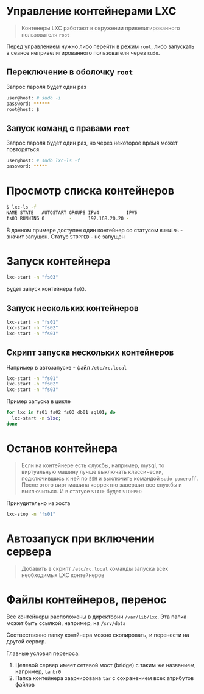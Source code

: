 # Управление контейнерами LXC
>Контенеры LXC работают в окружении привелигированного пользователя `root`

Перед управлением нужно либо перейти в режим `root`, либо запускать в сеансе непривелигированного пользователя через `sudo`.

## Переключение в оболочку `root`
Запрос пароля будет один раз
```bash
user@host: # sudo -i
password: ******
root@host: $
```

## Запуск команд с правами `root`
Запрос пароля будет один раз, но через некоторое время может повторяться.
```bash
user@host: # sudo lxc-ls -f
password: *****
```

# Просмотр списка контейнеров
```bash
$ lxc-ls -f
NAME STATE   AUTOSTART GROUPS IPV4          IPV6 
fs03 RUNNING 0         -      192.168.20.20 -  
```
В данном примере доступен один контейнер со статусом `RUNNING` - значит запущен.
Статус `STOPPED` -  не запущен

# Запуск контейнера
```bash
lxc-start -n "fs03"
```
Будет запуск контейнера `fs03`.

## Запуск нескольких контейнеров
```bash
lxc-start -n "fs01"
lxc-start -n "fs02"
lxc-start -n "fs03"
```

## Скрипт запуска нескольких контейнеров
Например в автозапуске - файл `/etc/rc.local`
```bash
lxc-start -n "fs01"
lxc-start -n "fs02"
lxc-start -n "fs03"
```
Пример запуска в цикле
```bash
for lxc in fs01 fs02 fs03 db01 sql01; do
  lxc-start -n $lxc;
done
```
# Останов контейнера
>Если на контейнере есть службы, например,  mysql, то виртуальную машину лучше выключать классически, подключившись к ней по `SSH` и выключить командой `sudo poweroff`. После этого вирт машина корректно завершит все службы и выключиться. И в статусе `STATE` будет `STOPPED`

Принудительно из хоста
```bash
lxc-stop -n "fs01"
```
# Автозапуск при включении сервера
> Добавить в скрипт `/etc/rc.local` команды запуска всех необходимых LXC контейнеров

# Файлы контейнеров, перенос
Все контейнеры расположены в директории `/var/lib/lxc`. Эта папка может быть ссылкой, например, на `/srv/data`

Соотвественно папку контйнера можно скопировать, и перенести на другой сервер. 

Главные условия переноса:
1. Целевой сервер имеет сетевой мост (bridge) с таким же названием, например, `lanbr0`
2. Папка контейнера заархирована `tar` с сохранением всех атрибутов файлов
